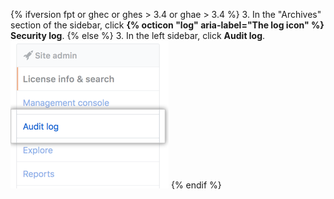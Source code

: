 {% ifversion fpt or ghec or ghes > 3.4 or ghae > 3.4 %}
3. In the "Archives" section of the  sidebar, click **{% octicon "log" aria-label="The log icon" %} Security log**.
{% else  %}
3. In the left sidebar, click **Audit log**.
![Audit log tab](/assets/images/enterprise/site-admin-settings/audit-log-tab.png)
{% endif %}
